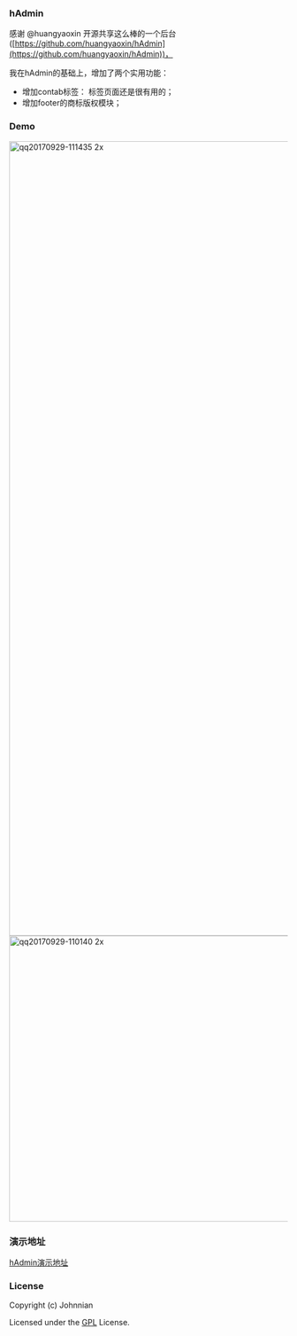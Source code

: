 
### hAdmin

感谢 @huangyaoxin 开源共享这么棒的一个后台([https://github.com/huangyaoxin/hAdmin](https://github.com/huangyaoxin/hAdmin))，

我在hAdmin的基础上，增加了两个实用功能：

- 增加contab标签： 标签页面还是很有用的；
- 增加footer的商标版权模块；


### Demo
<img width="1434" alt="qq20170929-111435 2x" src="https://user-images.githubusercontent.com/2493670/30999379-74bd4606-a507-11e7-84f0-2a5b71432904.png">

<img width="516" alt="qq20170929-110140 2x" src="https://user-images.githubusercontent.com/2493670/30999297-dd8e3c18-a506-11e7-8d6c-87c5ae2658c2.png">


### 演示地址
[hAdmin演示地址](http://linianjian.cn/demo/hAdmin/)


### License

Copyright (c) Johnnian

Licensed under the [GPL](./LICENSE) License.